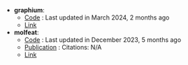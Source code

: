 - **graphium**: 
	- [Code](https://github.com/datamol-io/graphium) : Last updated in March 2024, 2 months ago
	- [Link](https://graphium-docs.datamol.io/stable/)
- **molfeat**: 
	- [Code](https://github.com/datamol-io/molfeat) : Last updated in December 2023, 5 months ago
	- [Publication](https://zenodo.org/badge/latestdoi/613548667) : Citations: N/A
	- [Link](https://molfeat.datamol.io/)
